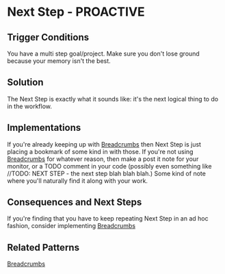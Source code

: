 # Next Step - PROACTIVE
## Trigger Conditions
You have a multi step goal/project. Make sure you don't lose ground because your memory isn't the best.

## Solution
The Next Step is exactly what it sounds like:  it's the next logical thing to do in the workflow.  

## Implementations
If you're already keeping up with [Breadcrumbs](Breadcrumbs.md) then Next Step is just placing a bookmark of some kind in with those.  If you're not using [Breadcrumbs](Breadcrumbs.md) for whatever reason, then make a post it note for your monitor, or a TODO comment in your code (possibly even something like //TODO: NEXT STEP - the next step blah blah blah.)  Some kind of note where you'll naturally find it along with your work.

## Consequences and Next Steps
If you're finding that you have to keep repeating Next Step in an ad hoc fashion, consider implementing [Breadcrumbs](Breadcrumbs.md)

## Related Patterns
[Breadcrumbs](Breadcrumbs.md)